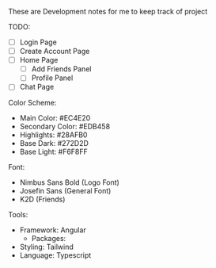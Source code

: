 These are Development notes for me to keep track of project

TODO:
  - [ ] Login Page
  - [ ] Create Account Page
  - [ ] Home Page
    - [ ] Add Friends Panel 
    - [ ] Profile Panel
  - [ ] Chat Page

Color Scheme:
- Main Color: #EC4E20
- Secondary Color: #EDB458
- Highlights: #28AFB0
- Base Dark: #272D2D
- Base Light: #F6F8FF

Font: 
- Nimbus Sans Bold (Logo Font)
- Josefin Sans (General Font)
- K2D (Friends)

Tools:
  - Framework: Angular
    - Packages:
  - Styling: Tailwind
  - Language: Typescript
